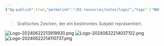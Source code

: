 ```yaml
---
{"dg-publish":true,"permalink":"/02-resources/notes/logo/","tags":["BWL"],"noteIcon":"","updated":"2025-08-26T16:35:05.642+02:00"}
---
```


> Grafisches Zeichen, der ein bestimmtes Subjekt repräsentiert.

![Logo-20240622213919920.png](/img/user/02%20-%20RESOURCES/Files/IMG/Logo-20240622213919920.png)
![Logo-20240622214037122.png](/img/user/02%20-%20RESOURCES/Files/IMG/Logo-20240622214037122.png)
![Logo-20240622214110737.png](/img/user/02%20-%20RESOURCES/Files/IMG/Logo-20240622214110737.png)